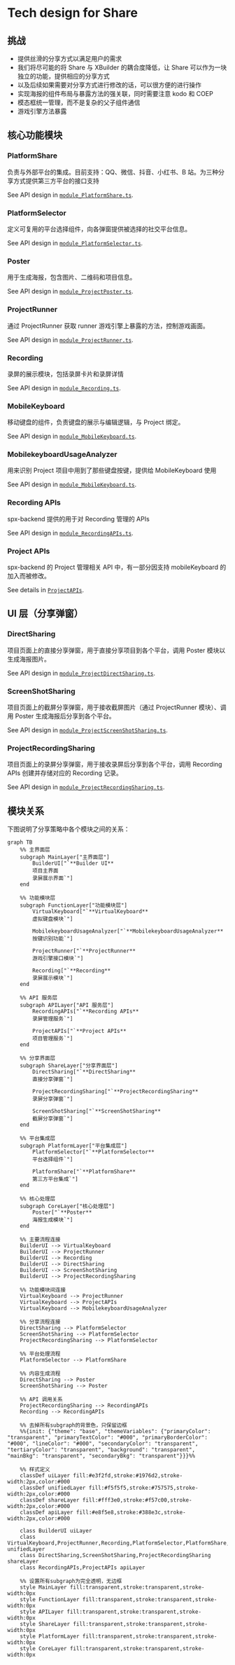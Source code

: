 # Tech design for Share

## 挑战

- 提供丝滑的分享方式以满足用户的需求
- 我们将尽可能的将 Share 与 XBuilder 的耦合度降低，让 Share 可以作为一块独立的功能，提供相应的分享方式
- 以及后续如果需要对分享方式进行修改的话，可以很方便的进行操作
- 实现海报的组件布局与暴露方法的强关联，同时需要注意 kodo 和 COEP
- 模态框统一管理，而不是复杂的父子组件通信
- 游戏引擎方法暴露

## 核心功能模块

### PlatformShare

负责与外部平台的集成。目前支持：QQ、微信、抖音、小红书、B 站。为三种分享方式提供第三方平台的接口支持

See API design in [`module_PlatformShare.ts`](./module_PlatformShare.ts).

### PlatformSelector

定义可复用的平台选择组件，向各弹窗提供被选择的社交平台信息。

See API design in [`module_PlatformSelector.ts`](./module_PlatformSelector.ts).

### Poster

用于生成海报，包含图片、二维码和项目信息。

See API design in [`module_ProjectPoster.ts`](./module_ProjectPoster.ts).

### ProjectRunner

通过 ProjectRunner 获取 runner 游戏引擎上暴露的方法，控制游戏画面。

See API design in [`module_ProjectRunner.ts`](./module_ProjectRunner.ts).

### Recording

录屏的展示模块，包括录屏卡片和录屏详情

See API design in [`module_Recording.ts`](./module_Recording.ts).

### MobileKeyboard

移动键盘的组件，负责键盘的展示与编辑逻辑，与 Project 绑定。

See API design in [`module_MobileKeyboard.ts`](./module_MobileKeyboard.ts).

### MobilekeyboardUsageAnalyzer

用来识别 Project 项目中用到了那些键盘按键，提供给 MobileKeyboard 使用

See API design in [`module_MobileKeyboard.ts`](./module_MobileKeyboardUsageAnalyzer.ts).

### Recording APIs

spx-backend 提供的用于对 Recording 管理的 APIs

See API design in [`module_RecordingAPIs.ts`](./module_RecordingAPIs.ts).

### Project APIs

spx-backend 的 Project 管理相关 API 中，有一部分因支持 mobileKeyboard 的加入而被修改。

See details in [`ProjectAPIs`](./module_ProjectAPIs.ts).

## UI 层（分享弹窗）

### DirectSharing

项目页面上的直接分享弹窗，用于直接分享项目到各个平台，调用 Poster 模块以生成海报图片。

See API design in [`module_ProjectDirectSharing.ts`](./module_ProjectDirectSharing.ts).

### ScreenShotSharing

项目页面上的截屏分享弹窗，用于接收截屏图片（通过 ProjectRunner 模块）、调用 Poster 生成海报后分享到各个平台。

See API design in [`module_ProjectScreenShotSharing.ts`](./module_ProjectScreenShotSharing.ts).

### ProjectRecordingSharing

项目页面上的录屏分享弹窗，用于接收录屏后分享到各个平台，调用 Recording APIs 创建并存储对应的 Recording 记录。

See API design in [`module_ProjectRecordingSharing.ts`](./module_ProjectRecordingSharing.ts).

## 模块关系

下图说明了分享策略中各个模块之间的关系：

```mermaid
graph TB
    %% 主界面层
    subgraph MainLayer["主界面层"]
        BuilderUI["`**Builder UI**
        项目主界面
        录屏展示界面`"]
    end

    %% 功能模块层
    subgraph FunctionLayer["功能模块层"]
        VirtualKeyboard["`**VirtualKeyboard**
        虚拟键盘模块`"]

        MobilekeyboardUsageAnalyzer["`**MobilekeyboardUsageAnalyzer**
        按键识别功能`"]

        ProjectRunner["`**ProjectRunner**
        游戏引擎接口模块`"]

        Recording["`**Recording**
        录屏展示模块`"]
    end

    %% API 服务层
    subgraph APILayer["API 服务层"]
        RecordingAPIs["`**Recording APIs**
        录屏管理服务`"]

        ProjectAPIs["`**Project APIs**
        项目管理服务`"]
    end

    %% 分享界面层
    subgraph ShareLayer["分享界面层"]
        DirectSharing["`**DirectSharing**
        直接分享弹窗`"]

        ProjectRecordingSharing["`**ProjectRecordingSharing**
        录屏分享弹窗`"]

        ScreenShotSharing["`**ScreenShotSharing**
        截屏分享弹窗`"]
    end

    %% 平台集成层
    subgraph PlatformLayer["平台集成层"]
        PlatformSelector["`**PlatformSelector**
        平台选择组件`"]

        PlatformShare["`**PlatformShare**
        第三方平台集成`"]
    end

    %% 核心处理层
    subgraph CoreLayer["核心处理层"]
        Poster["`**Poster**
        海报生成模块`"]
    end

    %% 主要流程连接
    BuilderUI --> VirtualKeyboard
    BuilderUI --> ProjectRunner
    BuilderUI --> Recording
    BuilderUI --> DirectSharing
    BuilderUI --> ScreenShotSharing
    BuilderUI --> ProjectRecordingSharing

    %% 功能模块间连接
    VirtualKeyboard --> ProjectRunner
    VirtualKeyboard --> ProjectAPIs
    VirtualKeyboard --> MobilekeyboardUsageAnalyzer

    %% 分享流程连接
    DirectSharing --> PlatformSelector
    ScreenShotSharing --> PlatformSelector
    ProjectRecordingSharing --> PlatformSelector

    %% 平台处理流程
    PlatformSelector --> PlatformShare

    %% 内容生成流程
    DirectSharing --> Poster
    ScreenShotSharing --> Poster

    %% API 调用关系
    ProjectRecordingSharing --> RecordingAPIs
    Recording --> RecordingAPIs

    %% 去掉所有subgraph的背景色，只保留边框
    %%{init: {"theme": "base", "themeVariables": {"primaryColor": "transparent", "primaryTextColor": "#000", "primaryBorderColor": "#000", "lineColor": "#000", "secondaryColor": "transparent", "tertiaryColor": "transparent", "background": "transparent", "mainBkg": "transparent", "secondaryBkg": "transparent"}}}%%

    %% 样式定义
    classDef uiLayer fill:#e3f2fd,stroke:#1976d2,stroke-width:2px,color:#000
    classDef unifiedLayer fill:#f5f5f5,stroke:#757575,stroke-width:2px,color:#000
    classDef shareLayer fill:#fff3e0,stroke:#f57c00,stroke-width:2px,color:#000
    classDef apiLayer fill:#e8f5e8,stroke:#388e3c,stroke-width:2px,color:#000

    class BuilderUI uiLayer
    class VirtualKeyboard,ProjectRunner,Recording,PlatformSelector,PlatformShare,Poster unifiedLayer
    class DirectSharing,ScreenShotSharing,ProjectRecordingSharing shareLayer
    class RecordingAPIs,ProjectAPIs apiLayer

    %% 设置所有subgraph为完全透明，无边框
    style MainLayer fill:transparent,stroke:transparent,stroke-width:0px
    style FunctionLayer fill:transparent,stroke:transparent,stroke-width:0px
    style APILayer fill:transparent,stroke:transparent,stroke-width:0px
    style ShareLayer fill:transparent,stroke:transparent,stroke-width:0px
    style PlatformLayer fill:transparent,stroke:transparent,stroke-width:0px
    style CoreLayer fill:transparent,stroke:transparent,stroke-width:0px
```
